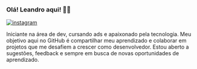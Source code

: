 ### Olá! Leandro aqui! 🤙🏾
[![instagram](https://img.shields.io/badge/Instagram-E4405F?style=for-the-badge&logo=instagram&logoColor=white)](https://www.instagram.com/leeozzt?igsh=ODEzcW1vYTF0NjZv)

Iniciante na área de dev, cursando ads e apaixonado pela tecnologia.
 Meu objetivo aqui no GitHub é compartilhar meu aprendizado e colaborar em projetos que me desafiem a crescer como desenvolvedor. Estou aberto a sugestões, feedback e sempre em busca de novas oportunidades de aprendizado.

